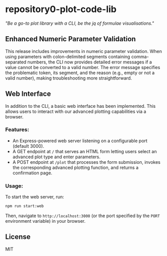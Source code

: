# repository0-plot-code-lib

_"Be a go-to plot library with a CLI, be the jq of formulae visualisations."_

## Enhanced Numeric Parameter Validation

This release includes improvements in numeric parameter validation. When using parameters with colon-delimited segments containing comma-separated numbers, the CLI now provides detailed error messages if a value cannot be converted to a valid number. The error message specifies the problematic token, its segment, and the reason (e.g., empty or not a valid number), making troubleshooting more straightforward.

## Web Interface

In addition to the CLI, a basic web interface has been implemented. This allows users to interact with our advanced plotting capabilities via a browser.

### Features:
- An Express-powered web server listening on a configurable port (default 3000).
- A GET endpoint at `/` that serves an HTML form letting users select an advanced plot type and enter parameters.
- A POST endpoint at `/plot` that processes the form submission, invokes the corresponding advanced plotting function, and returns a confirmation page.

### Usage:

To start the web server, run:

```bash
npm run start:web
```

Then, navigate to `http://localhost:3000` (or the port specified by the `PORT` environment variable) in your browser.

## License

MIT